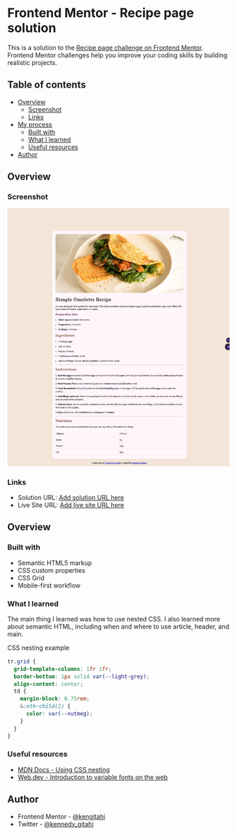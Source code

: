 # Frontend Mentor - Recipe page solution

This is a solution to the [Recipe page challenge on Frontend Mentor](https://www.frontendmentor.io/challenges/recipe-page-KiTsR8QQKm). Frontend Mentor challenges help you improve your coding skills by building realistic projects. 

## Table of contents

- [Overview](#overview)
  - [Screenshot](#screenshot)
  - [Links](#links)
- [My process](#my-process)
  - [Built with](#built-with)
  - [What I learned](#what-i-learned)
  - [Useful resources](#useful-resources)
- [Author](#author)

## Overview

### Screenshot

![](./screenshot.jpg)

### Links

- Solution URL: [Add solution URL here](https://your-solution-url.com)
- Live Site URL: [Add live site URL here](https://your-live-site-url.com)

 ## Overview

### Built with

- Semantic HTML5 markup
- CSS custom properties
- CSS Grid
- Mobile-first workflow

### What I learned

The main thing I learned was how to use nested CSS. I also learned more about semantic HTML, including when and where to use article, header, and main.

CSS nesting example

```css
tr.grid {
  grid-template-columns: 1fr 1fr;
  border-bottom: 1px solid var(--light-grey);
  align-content: center;
  td {
    margin-block: 0.75rem;
    &:nth-child(2) {
      color: var(--nutmeg);
    }
  }
}
```

### Useful resources

- [MDN Docs - Using CSS nesting](https://developer.mozilla.org/en-US/docs/Web/CSS/CSS_nesting/Using_CSS_nesting)
- [Web.dev - Introduction to variable fonts on the web](https://web.dev/articles/variable-fonts) 

## Author

- Frontend Mentor - [@kengitahi](https://www.frontendmentor.io/profile/kengitahi)
- Twitter - [@kennedy_gitahi](https://www.twitter.com/kennedy_gitahi)
